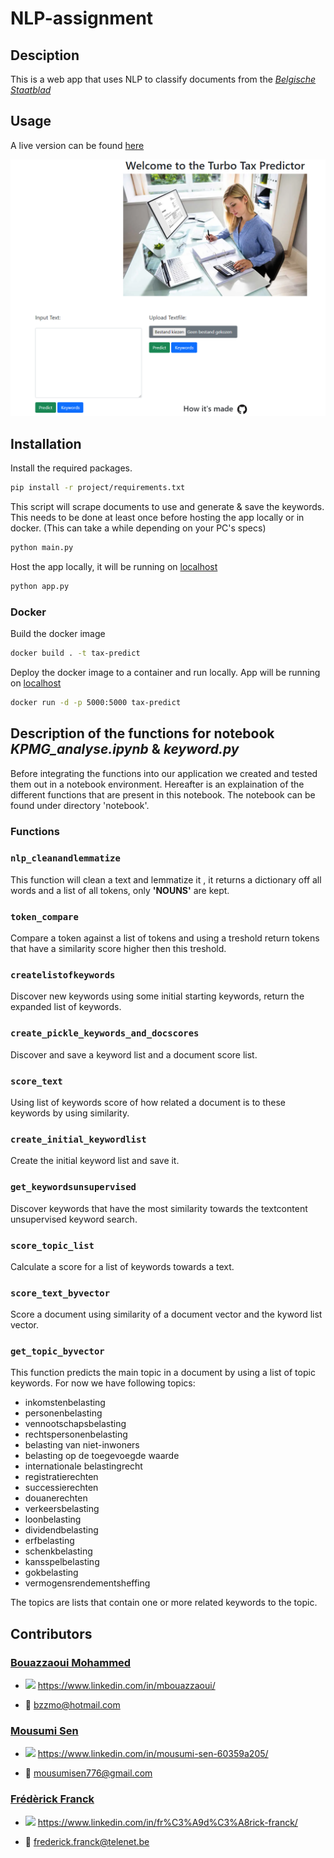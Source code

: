 # NLP-assignment

## Desciption

This is a web app that uses NLP to classify documents from the [_Belgische Staatblad_](https://www.ejustice.just.fgov.be/cgi/summary.pl)

## Usage

A live version can be found [here](https://tax-predict.herokuapp.com/)

![site](./project/rsc/image_site.png)

## Installation

Install the required packages.

```bash
pip install -r project/requirements.txt
```

This script will scrape documents to use and generate & save the keywords. This needs to be done at least once before hosting the app locally or in docker. (This can take a while depending on your PC's specs)

```bash
python main.py
```

Host the app locally, it will be running on [localhost](http://localhost:5000/)

```bash
python app.py
```

### Docker

Build the docker image

```bash
docker build . -t tax-predict
```

Deploy the docker image to a container and run locally.
App will be running on [localhost](http://localhost:5000/)

```bash
docker run -d -p 5000:5000 tax-predict
```

## Description of the functions for notebook _KPMG_analyse.ipynb_ & _keyword.py_

Before integrating the functions into our application we created and tested them out in a notebook environment.
Hereafter is an explaination of the different functions that are present in this notebook.
The notebook can be found under directory 'notebook'.

### Functions

### `nlp_cleanandlemmatize`

This function will clean a text and lemmatize it , it returns a dictionary off all words and a list of all tokens, only **'NOUNS'** are kept.

### `token_compare`

Compare a token against a list of tokens and using a treshold return tokens that have a similarity score higher then this treshold.

### `createlistofkeywords`

Discover new keywords using some initial starting keywords, return the expanded list of keywords.

### `create_pickle_keywords_and_docscores`

Discover and save a keyword list and a document score list.

### `score_text`

Using list of keywords score of how related a document is to these keywords by using similarity.

### `create_initial_keywordlist`

Create the initial keyword list and save it.

### `get_keywordsunsupervised`

Discover keywords that have the most similarity towards the textcontent unsupervised keyword search.

### `score_topic_list`

Calculate a score for a list of keywords towards a text.

### `score_text_byvector`

Score a document using similarity of a document vector and the kyword list vector.

### `get_topic_byvector`

This function predicts the main topic in a document by using a list of topic keywords.
For now we have following topics:

- inkomstenbelasting
- personenbelasting
- vennootschapsbelasting
- rechtspersonenbelasting
- belasting van niet-inwoners
- belasting op de toegevoegde waarde
- internationale belastingrecht
- registratierechten
- successierechten
- douanerechten
- verkeersbelasting
- loonbelasting
- dividendbelasting
- erfbelasting
- schenkbelasting
- kansspelbelasting
- gokbelasting
- vermogensrendementsheffing

The topics are lists that contain one or more related keywords to the topic.

## Contributors

### [Bouazzaoui Mohammed](https://github.com/mohammedbouazzaoui)

- ![](https://i.stack.imgur.com/gVE0j.png) https://www.linkedin.com/in/mbouazzaoui/

- 📧 bzzmo@hotmail.com

### [Mousumi Sen](https://github.com/MousumiAria)

- ![](https://i.stack.imgur.com/gVE0j.png) https://www.linkedin.com/in/mousumi-sen-60359a205/

- 📧 mousumisen776@gmail.com

### [Frédèrick Franck](https://github.com/FrederickFranck)

- ![](https://i.stack.imgur.com/gVE0j.png) https://www.linkedin.com/in/fr%C3%A9d%C3%A8rick-franck/

- 📧 frederick.franck@telenet.be
